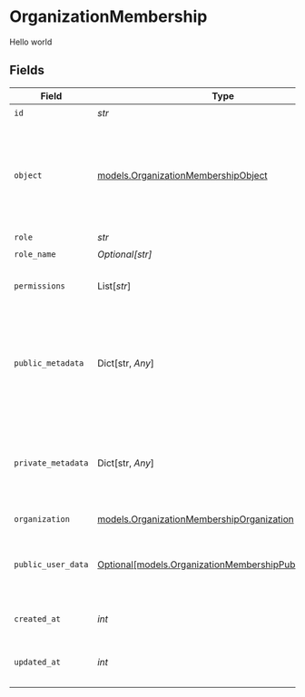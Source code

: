 # OrganizationMembership

Hello world


## Fields

| Field                                                                                                      | Type                                                                                                       | Required                                                                                                   | Description                                                                                                | Example                                                                                                    |
| ---------------------------------------------------------------------------------------------------------- | ---------------------------------------------------------------------------------------------------------- | ---------------------------------------------------------------------------------------------------------- | ---------------------------------------------------------------------------------------------------------- | ---------------------------------------------------------------------------------------------------------- |
| `id`                                                                                                       | *str*                                                                                                      | :heavy_check_mark:                                                                                         | N/A                                                                                                        | org_mem_123                                                                                                |
| `object`                                                                                                   | [models.OrganizationMembershipObject](../models/organizationmembershipobject.md)                           | :heavy_check_mark:                                                                                         | String representing the object's type. Objects of the same type share the same value.<br/>                 | organization_membership                                                                                    |
| `role`                                                                                                     | *str*                                                                                                      | :heavy_check_mark:                                                                                         | N/A                                                                                                        | member                                                                                                     |
| `role_name`                                                                                                | *Optional[str]*                                                                                            | :heavy_minus_sign:                                                                                         | N/A                                                                                                        |                                                                                                            |
| `permissions`                                                                                              | List[*str*]                                                                                                | :heavy_check_mark:                                                                                         | N/A                                                                                                        | [<br/>"read",<br/>"write"<br/>]                                                                            |
| `public_metadata`                                                                                          | Dict[str, *Any*]                                                                                           | :heavy_check_mark:                                                                                         | Metadata saved on the organization membership, accessible from both Frontend and Backend APIs              | {}                                                                                                         |
| `private_metadata`                                                                                         | Dict[str, *Any*]                                                                                           | :heavy_minus_sign:                                                                                         | Metadata saved on the organization membership, accessible only from the Backend API                        | {}                                                                                                         |
| `organization`                                                                                             | [models.OrganizationMembershipOrganization](../models/organizationmembershiporganization.md)               | :heavy_check_mark:                                                                                         | N/A                                                                                                        |                                                                                                            |
| `public_user_data`                                                                                         | [Optional[models.OrganizationMembershipPublicUserData]](../models/organizationmembershippublicuserdata.md) | :heavy_minus_sign:                                                                                         | An organization membership with public user data populated                                                 |                                                                                                            |
| `created_at`                                                                                               | *int*                                                                                                      | :heavy_check_mark:                                                                                         | Unix timestamp of creation.                                                                                | 1625078400                                                                                                 |
| `updated_at`                                                                                               | *int*                                                                                                      | :heavy_check_mark:                                                                                         | Unix timestamp of last update.                                                                             | 1625164800                                                                                                 |